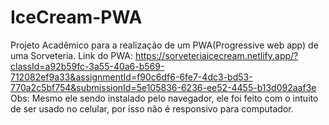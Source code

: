 # IceCream-PWA
Projeto Acadêmico para a realização de um PWA(Progressive web app) de uma Sorveteria.
Link do PWA:
https://sorveteriaicecream.netlify.app/?classId=a92b59fc-3a55-40a6-b569-712082ef9a33&assignmentId=f90c6df6-6fe7-4dc3-bd53-770a2c5bf754&submissionId=5e105836-6236-ee52-4455-b13d092aaf3e
Obs: Mesmo ele sendo instalado pelo navegador, ele foi feito com o intuito de ser usado no celular, por isso não é responsivo para computador.
